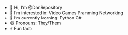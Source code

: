 - 👋 Hi, I’m @DanRepository
- 👀 I’m interested in:
  Video Games
  Pramming
  Networking
- 🌱 I’m currently learning:
  Python
  C#
- 😄 Pronouns:
  They/Them
- ⚡ Fun fact:

<!---
DanRepository/DanRepository is a ✨ special ✨ repository because its `README.md` (this file) appears on your GitHub profile.
You can click the Preview link to take a look at your changes.
--->
